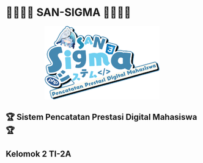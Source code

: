 <p align="center"><h1>🤫🧏🏻‍♂️ SAN-SIGMA 🤫🧏🏻‍♂️</h1></p>
<p align="center"><img alt="Logo" src="assets\img\logo_sigma.png" width=300></p>
<p align="center"><h2>🏆 Sistem Pencatatan Prestasi Digital Mahasiswa 🏆</h2></p>

## Kelomok 2 TI-2A
